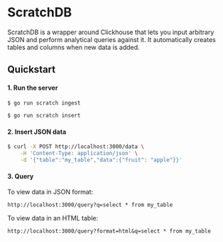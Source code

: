 # ScratchDB

ScratchDB is a wrapper around Clickhouse that lets you input arbitrary JSON and
perform analytical queries against it. It automatically creates tables
and columns when new data is added.

## Quickstart

#### 1. Run the server

``` bash
$ go run scratch ingest
```

``` bash
$ go run scratch insert
```

#### 2. Insert JSON data

``` bash
$ curl -X POST http://localhost:3000/data \
    -H 'Content-Type: application/json' \
    -d '{"table":"my_table","data":{"fruit": "apple"}}'
```

#### 3. Query 

To view data in JSON format:

```
http://localhost:3000/query?q=select * from my_table
```

To view data in an HTML table:

```
http://localhost:3000/query?format=html&q=select * from my_table
```